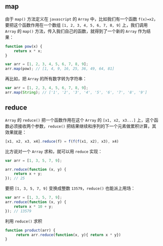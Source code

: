## map

由于 ```map()``` 方法定义在 ```javascript``` 的 ```Array``` 中，比如我们有一个函数 ```f(x)=x2```，要把这个函数作用在一个数组 ```[1, 2, 3, 4, 5, 6, 7, 8, 9]``` 上，我们调用 ```Array``` 的 ```map()``` 方法，传入我们自己的函数，就得到了一个新的 ```Array``` 作为结果：

```js
function pow(x) {
    return x * x;
}

var arr = [1, 2, 3, 4, 5, 6, 7, 8, 9];
arr.map(pow); // [1, 4, 9, 16, 25, 36, 49, 64, 81]
```

再比如，把 ```Array``` 的所有数字转为字符串：

```js
var arr = [1, 2, 3, 4, 5, 6, 7, 8, 9];
arr.map(String); // ['1', '2', '3', '4', '5', '6', '7', '8', '9']
```

## reduce

```Array``` 的 ```reduce()``` 把一个函数作用在这个 ```Array``` 的 ```[x1, x2, x3...]``` 上，这个函数必须接收两个参数，```reduce()``` 把结果继续和序列的下一个元素做累积计算，其效果就是：

```js
[x1, x2, x3, x4].reduce(f) = f(f(f(x1, x2), x3), x4)
```

比方说对一个 ```Array``` 求和，就可以用 ```reduce``` 实现：

```js
var arr = [1, 3, 5, 7, 9];

arr.reduce(function (x, y) {
    return x + y;
}); // 25
```

要把 ```[1, 3, 5, 7, 9]``` 变换成整数 ```13579```，```reduce()``` 也能派上用场：

```js
var arr = [1, 3, 5, 7, 9];
arr.reduce(function (x, y) {
    return x * 10 + y;
}); // 13579
```

利用 ```reduce()``` 求积

```js
function product(arr) {
     return arr.reduce(function(x, y){ return x * y})
}
```